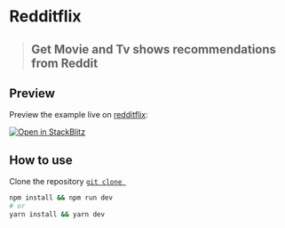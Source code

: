 # Redditflix

> ## Get Movie and Tv shows recommendations from Reddit

<!-- ![](https://cdn-icons-png.flaticon.com/512/1384/1384051.png) -->

## Preview

Preview the example live on [redditflix](http://stackblitz.com/):

[![Open in StackBlitz](https://www.iconpacks.net/icons/2/free-reddit-logo-icon-2436-thumb.png)](https://www.redditflix.xyz/)

## How to use

Clone the repository [`git clone `](https://www.atlassian.com/git/tutorials/setting-up-a-repository/git-clone#:~:text=git%20clone%20is%20primarily%20used,copies%20an%20existing%20Git%20repository.)

```bash
npm install && npm run dev
# or
yarn install && yarn dev
```